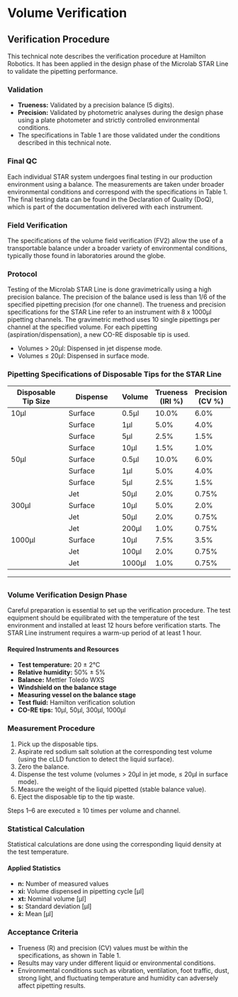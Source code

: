 # Volume Verification

## Verification Procedure

This technical note describes the verification procedure at Hamilton Robotics. It has been applied in the design phase of the Microlab STAR Line to validate the pipetting performance.

### Validation

* **Trueness:** Validated by a precision balance (5 digits).
* **Precision:** Validated by photometric analyses during the design phase using a plate photometer and strictly controlled environmental conditions.
* The specifications in Table 1 are those validated under the conditions described in this technical note.

### Final QC

Each individual STAR system undergoes final testing in our production environment using a balance. The measurements are taken under broader environmental conditions and correspond with the specifications in Table 1. The final testing data can be found in the Declaration of Quality (DoQ), which is part of the documentation delivered with each instrument.

### Field Verification

The specifications of the volume field verification (FV2) allow the use of a transportable balance under a broader variety of environmental conditions, typically those found in laboratories around the globe.

### Protocol

Testing of the Microlab STAR Line is done gravimetrically using a high precision balance. The precision of the balance used is less than 1/6 of the specified pipetting precision (for one channel). The trueness and precision specifications for the STAR Line refer to an instrument with 8 x 1000µl pipetting channels. The gravimetric method uses 10 single pipettings per channel at the specified volume. For each pipetting (aspiration/dispensation), a new CO-RE disposable tip is used.

* Volumes > 20µl: Dispensed in jet dispense mode.
* Volumes ≤ 20µl: Dispensed in surface mode.

### Pipetting Specifications of Disposable Tips for the STAR Line

<table><thead><tr><th width="143">Disposable Tip Size</th><th width="138">Dispense</th><th>Volume</th><th>Trueness (IRI %)</th><th>Precision (CV %)</th></tr></thead><tbody><tr><td>10µl</td><td>Surface</td><td>0.5µl</td><td>10.0%</td><td>6.0%</td></tr><tr><td></td><td>Surface</td><td>1µl</td><td>5.0%</td><td>4.0%</td></tr><tr><td></td><td>Surface</td><td>5µl</td><td>2.5%</td><td>1.5%</td></tr><tr><td></td><td>Surface</td><td>10µl</td><td>1.5%</td><td>1.0%</td></tr><tr><td>50µl</td><td>Surface</td><td>0.5µl</td><td>10.0%</td><td>6.0%</td></tr><tr><td></td><td>Surface</td><td>1µl</td><td>5.0%</td><td>4.0%</td></tr><tr><td></td><td>Surface</td><td>5µl</td><td>2.5%</td><td>1.5%</td></tr><tr><td></td><td>Jet</td><td>50µl</td><td>2.0%</td><td>0.75%</td></tr><tr><td>300µl</td><td>Surface</td><td>10µl</td><td>5.0%</td><td>2.0%</td></tr><tr><td></td><td>Jet</td><td>50µl</td><td>2.0%</td><td>0.75%</td></tr><tr><td></td><td>Jet</td><td>200µl</td><td>1.0%</td><td>0.75%</td></tr><tr><td>1000µl</td><td>Surface</td><td>10µl</td><td>7.5%</td><td>3.5%</td></tr><tr><td></td><td>Jet</td><td>100µl</td><td>2.0%</td><td>0.75%</td></tr><tr><td></td><td>Jet</td><td>1000µl</td><td>1.0%</td><td>0.75%</td></tr></tbody></table>

***

##

### Volume Verification Design Phase

Careful preparation is essential to set up the verification procedure. The test equipment should be equilibrated with the temperature of the test environment and installed at least 12 hours before verification starts. The STAR Line instrument requires a warm-up period of at least 1 hour.

#### Required Instruments and Resources

* **Test temperature:** 20 ± 2°C
* **Relative humidity:** 50% ± 5%
* **Balance:** Mettler Toledo WXS
* **Windshield on the balance stage**
* **Measuring vessel on the balance stage**
* **Test fluid:** Hamilton verification solution
* **CO-RE tips:** 10µl, 50µl, 300µl, 1000µl

### Measurement Procedure

1. Pick up the disposable tips.
2. Aspirate red sodium salt solution at the corresponding test volume (using the cLLD function to detect the liquid surface).
3. Zero the balance.
4. Dispense the test volume (volumes > 20µl in jet mode, ≤ 20µl in surface mode).
5. Measure the weight of the liquid pipetted (stable balance value).
6. Eject the disposable tip to the tip waste.

Steps 1–6 are executed ≥ 10 times per volume and channel.

### Statistical Calculation

Statistical calculations are done using the corresponding liquid density at the test temperature.

#### Applied Statistics

* **n:** Number of measured values
* **xi:** Volume dispensed in pipetting cycle \[μl]
* **xt:** Nominal volume \[μl]
* **s:** Standard deviation \[μl]
* **x̄:** Mean \[μl]

### Acceptance Criteria

* Trueness (R) and precision (CV) values must be within the specifications, as shown in Table 1.
* Results may vary under different liquid or environmental conditions.
* Environmental conditions such as vibration, ventilation, foot traffic, dust, strong light, and fluctuating temperature and humidity can adversely affect pipetting results.
